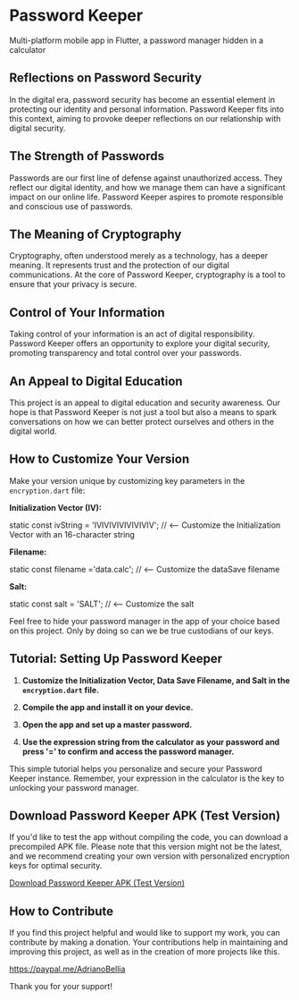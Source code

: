 # Password Keeper

Multi-platform mobile app in Flutter, a password manager hidden in a calculator

## Reflections on Password Security

In the digital era, password security has become an essential element in protecting our identity and personal information. Password Keeper fits into this context, aiming to provoke deeper reflections on our relationship with digital security.

## The Strength of Passwords

Passwords are our first line of defense against unauthorized access. They reflect our digital identity, and how we manage them can have a significant impact on our online life. Password Keeper aspires to promote responsible and conscious use of passwords.

## The Meaning of Cryptography

Cryptography, often understood merely as a technology, has a deeper meaning. It represents trust and the protection of our digital communications. At the core of Password Keeper, cryptography is a tool to ensure that your privacy is secure.

## Control of Your Information

Taking control of your information is an act of digital responsibility. Password Keeper offers an opportunity to explore your digital security, promoting transparency and total control over your passwords.

## An Appeal to Digital Education

This project is an appeal to digital education and security awareness. Our hope is that Password Keeper is not just a tool but also a means to spark conversations on how we can better protect ourselves and others in the digital world.

## How to Customize Your Version

Make your version unique by customizing key parameters in the `encryption.dart` file:

**Initialization Vector (IV):**

static const ivString = 'IVIVIVIVIVIVIVIV'; // <-- Customize the Initialization Vector with an 16-character string

**Filename:**

static const filename ='data.calc';                 // <-- Customize the dataSave filename

**Salt:**

static const salt = 'SALT';                         // <-- Customize the salt

Feel free to hide your password manager in the app of your choice based on this project. Only by doing so can we be true custodians of our keys.

## Tutorial: Setting Up Password Keeper

1. **Customize the Initialization Vector, Data Save Filename, and Salt in the `encryption.dart` file.**

2. **Compile the app and install it on your device.**

3. **Open the app and set up a master password.**

4. **Use the expression string from the calculator as your password and press '=' to confirm and access the password manager.**

This simple tutorial helps you personalize and secure your Password Keeper instance. Remember, your expression in the calculator is the key to unlocking your password manager.

## Download Password Keeper APK (Test Version)

If you'd like to test the app without compiling the code, you can download a precompiled APK file. Please note that this version might not be the latest, and we recommend creating your own version with personalized encryption keys for optimal security.

[Download Password Keeper APK (Test Version)](https://github.com/adrianobellia/pwd_keeper/raw/5e193e279340d22d6e3b871e92cd393b7da68a68/APK/pwd_keeper.apk)

## How to Contribute

If you find this project helpful and would like to support my work, you can contribute by making a donation. Your contributions help in maintaining and improving this project, as well as in the creation of more projects like this.

https://paypal.me/AdrianoBellia

Thank you for your support!